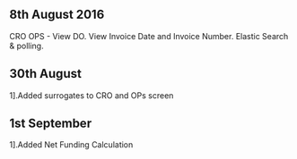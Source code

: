 8th August 2016
---------------
CRO OPS - View DO.
View Invoice Date and Invoice Number.
Elastic Search & polling.


30th August
------------------
1].Added surrogates to CRO and OPs screen



1st September
------------------
1].Added Net Funding Calculation